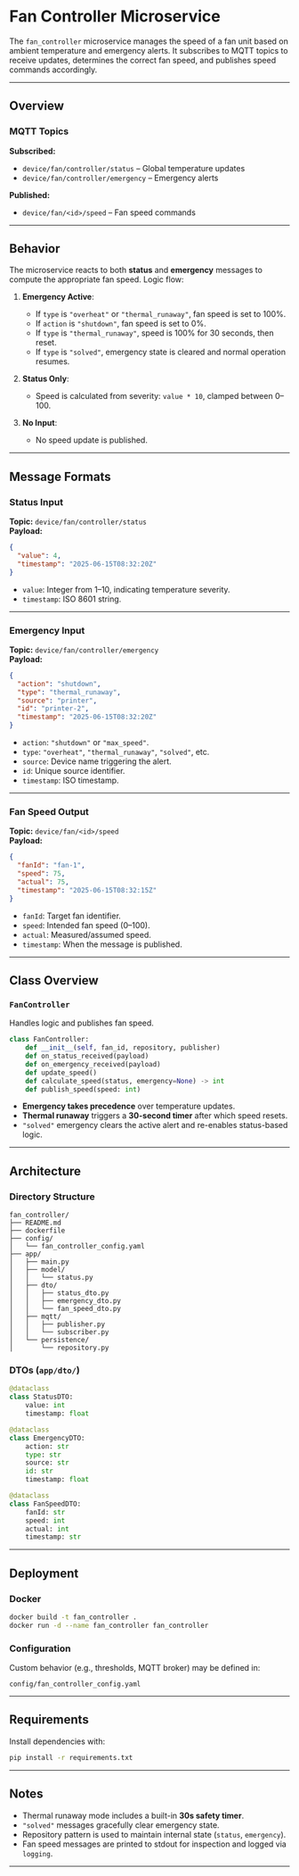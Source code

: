 # Fan Controller Microservice

The `fan_controller` microservice manages the speed of a fan unit based on ambient temperature and emergency alerts. It subscribes to MQTT topics to receive updates, determines the correct fan speed, and publishes speed commands accordingly.

---

## Overview

### MQTT Topics

**Subscribed:**

- `device/fan/controller/status` – Global temperature updates
- `device/fan/controller/emergency` – Emergency alerts

**Published:**

- `device/fan/<id>/speed` – Fan speed commands

---

## Behavior

The microservice reacts to both **status** and **emergency** messages to compute the appropriate fan speed. Logic flow:

1. **Emergency Active**:
   - If `type` is `"overheat"` or `"thermal_runaway"`, fan speed is set to 100%.
   - If `action` is `"shutdown"`, fan speed is set to 0%.
   - If `type` is `"thermal_runaway"`, speed is 100% for 30 seconds, then reset.
   - If `type` is `"solved"`, emergency state is cleared and normal operation resumes.

2. **Status Only**:
   - Speed is calculated from severity: `value * 10`, clamped between 0–100.

3. **No Input**:
   - No speed update is published.

---

## Message Formats

### Status Input

**Topic:** `device/fan/controller/status`  
**Payload:**

```json
{
  "value": 4,
  "timestamp": "2025-06-15T08:32:20Z"
}
```

- `value`: Integer from 1–10, indicating temperature severity.
- `timestamp`: ISO 8601 string.

---

### Emergency Input

**Topic:** `device/fan/controller/emergency`  
**Payload:**

```json
{
  "action": "shutdown",
  "type": "thermal_runaway",
  "source": "printer",
  "id": "printer-2",
  "timestamp": "2025-06-15T08:32:20Z"
}
```

- `action`: `"shutdown"` or `"max_speed"`.
- `type`: `"overheat"`, `"thermal_runaway"`, `"solved"`, etc.
- `source`: Device name triggering the alert.
- `id`: Unique source identifier.
- `timestamp`: ISO timestamp.

---

### Fan Speed Output

**Topic:** `device/fan/<id>/speed`  
**Payload:**

```json
{
  "fanId": "fan-1",
  "speed": 75,
  "actual": 75,
  "timestamp": "2025-06-15T08:32:15Z"
}
```

- `fanId`: Target fan identifier.
- `speed`: Intended fan speed (0–100).
- `actual`: Measured/assumed speed.
- `timestamp`: When the message is published.

---

## Class Overview

### `FanController`

Handles logic and publishes fan speed.

```python
class FanController:
    def __init__(self, fan_id, repository, publisher)
    def on_status_received(payload)
    def on_emergency_received(payload)
    def update_speed()
    def calculate_speed(status, emergency=None) -> int
    def publish_speed(speed: int)
```

- **Emergency takes precedence** over temperature updates.
- **Thermal runaway** triggers a **30-second timer** after which speed resets.
- `"solved"` emergency clears the active alert and re-enables status-based logic.

---

## Architecture

### Directory Structure

```
fan_controller/
├── README.md
├── dockerfile
├── config/
│   └── fan_controller_config.yaml
├── app/
│   ├── main.py
│   ├── model/
│   │   └── status.py
│   ├── dto/
│   │   ├── status_dto.py
│   │   ├── emergency_dto.py
│   │   └── fan_speed_dto.py
│   ├── mqtt/
│   │   ├── publisher.py
│   │   └── subscriber.py
│   └── persistence/
│       └── repository.py
```

### DTOs (`app/dto/`)

```python
@dataclass
class StatusDTO:
    value: int
    timestamp: float

@dataclass
class EmergencyDTO:
    action: str
    type: str
    source: str
    id: str
    timestamp: float

@dataclass
class FanSpeedDTO:
    fanId: str
    speed: int
    actual: int
    timestamp: str
```

---

## Deployment

### Docker

```bash
docker build -t fan_controller .
docker run -d --name fan_controller fan_controller
```

### Configuration

Custom behavior (e.g., thresholds, MQTT broker) may be defined in:

```
config/fan_controller_config.yaml
```

---

## Requirements

Install dependencies with:

```bash
pip install -r requirements.txt
```

---

## Notes

- Thermal runaway mode includes a built-in **30s safety timer**.
- `"solved"` messages gracefully clear emergency state.
- Repository pattern is used to maintain internal state (`status`, `emergency`).
- Fan speed messages are printed to stdout for inspection and logged via `logging`.

---